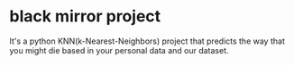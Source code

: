 # black mirror project
It's a python KNN(k-Nearest-Neighbors) project that predicts the way that you might die based in your personal data and our dataset.
